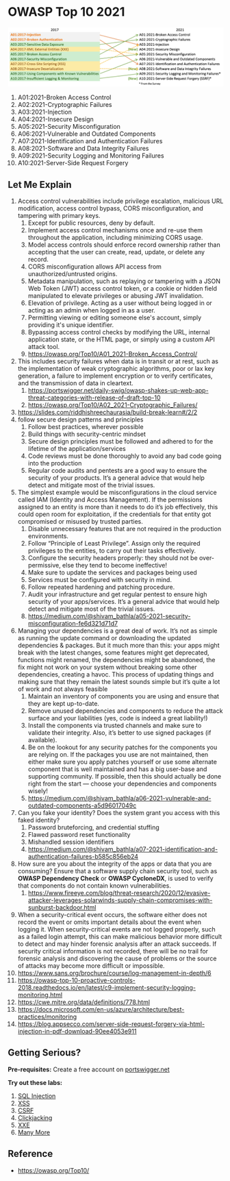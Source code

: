# OWASP Top 10 2021

![OWASP Top 10 2021](images/owasp_top10_2021.png)

1. A01:2021-Broken Access Control
2. A02:2021-Cryptographic Failures
3. A03:2021-Injection
4. A04:2021-Insecure Design
5. A05:2021-Security Misconfiguration
6. A06:2021-Vulnerable and Outdated Components
7. A07:2021-Identification and Authentication Failures
8. A08:2021-Software and Data Integrity Failures
9. A09:2021-Security Logging and Monitoring Failures
10. A10:2021-Server-Side Request Forgery

## Let Me Explain

1. Access control vulnerabilities include privilege escalation, malicious URL modification, access control bypass, CORS misconfiguration, and tampering with primary keys.
   1. Except for public resources, deny by default.
   2. Implement access control mechanisms once and re-use them throughout the application, including minimizing CORS usage.
   3. Model access controls should enforce record ownership rather than accepting that the user can create, read, update, or delete any record.
   4. CORS misconfiguration allows API access from unauthorized/untrusted origins.
   5. Metadata manipulation, such as replaying or tampering with a JSON Web Token (JWT) access control token, or a cookie or hidden field manipulated to elevate privileges or abusing JWT invalidation.
   6. Elevation of privilege. Acting as a user without being logged in or acting as an admin when logged in as a user.
   7. Permitting viewing or editing someone else's account, simply providing it's unique identifier.
   8. Bypassing access control checks by modifying the URL, internal application state, or the HTML page, or simply using a custom API attack tool.
   9. https://owasp.org/Top10/A01_2021-Broken_Access_Control/
2. This includes security failures when data is in transit or at rest, such as the implementation of weak cryptographic algorithms, poor or lax key generation, a failure to implement encryption or to verify certificates, and the transmission of data in cleartext.
   1. https://portswigger.net/daily-swig/owasp-shakes-up-web-app-threat-categories-with-release-of-draft-top-10
   2. https://owasp.org/Top10/A02_2021-Cryptographic_Failures/
3. https://slides.com/riddhishreechaurasia/build-break-learn#/2/2
4. follow secure design patterns and principles
   1. Follow best practices, wherever possible
   2. Build things with security-centric mindset
   3. Secure design principles must be followed and adhered to for the lifetime of the application/services
   4. Code reviews must be done thoroughly to avoid any bad code going into the production
   5. Regular code audits and pentests are a good way to ensure the security of your products. It’s a general advice that would help detect and mitigate most of the trivial issues.
5. The simplest example would be misconfigurations in the cloud service called IAM (Identity and Access Management). If the permissions assigned to an entity is more than it needs to do it’s job effectively, this could open room for exploitation, if the credentials for that entity got compromised or misused by trusted parties.
   1. Disable unnecessary features that are not required in the production environments.
   2. Follow “Principle of Least Privilege”. Assign only the required privileges to the entities, to carry out their tasks effectively.
   3. Configure the security headers properly: they should not be over-permissive, else they tend to become ineffective!
   4. Make sure to update the services and packages being used
   5. Services must be configured with security in mind.
   6. Follow repeated hardening and patching procedure.
   7. Audit your infrastructure and get regular pentest to ensure high security of your apps/services. It’s a general advice that would help detect and mitigate most of the trivial issues.
   8. https://medium.com/@shivam_bathla/a05-2021-security-misconfiguration-fe6d321d71d7
6. Managing your dependencies is a great deal of work. It’s not as simple as running the update command or downloading the updated dependencies & packages. But it much more than this: your apps might break with the latest changes, some features might get deprecated, functions might renamed, the dependencies might be abandoned, the fix might not work on your system without breaking some other dependencies, creating a havoc. This process of updating things and making sure that they remain the latest sounds simple but it’s quite a lot of work and not always feasible
   1. Maintain an inventory of components you are using and ensure that they are kept up-to-date.
   2. Remove unused dependencies and components to reduce the attack surface and your liabilities (yes, code is indeed a great liability!)
   3. Install the components via trusted channels and make sure to validate their integrity. Also, it’s better to use signed packages (if available).
   4. Be on the lookout for any security patches for the components you are relying on. If the packages you use are not maintained, then either make sure you apply patches yourself or use some alternate component that is well maintained and has a big user-base and supporting community. If possible, then this should actually be done right from the start — choose your dependencies and components wisely!
   5. https://medium.com/@shivam_bathla/a06-2021-vulnerable-and-outdated-components-a5d96017049c    
7. Can you fake your identity? Does the system grant you access with this faked identity?
   1. Password bruteforcing, and credential stuffing
   2. Flawed password reset functionality
   3. Mishandled session identifiers
   4. https://medium.com/@shivam_bathla/a07-2021-identification-and-authentication-failures-b585c856eb24
8. How sure are you about the integrity of the apps or data that you are consuming? Ensure that a software supply chain security tool, such as **OWASP Dependency Check** or **OWASP CycloneDX**, is used to verify that components do not contain known vulnerabilities.
   1. https://www.fireeye.com/blog/threat-research/2020/12/evasive-attacker-leverages-solarwinds-supply-chain-compromises-with-sunburst-backdoor.html
9.  When a security-critical event occurs, the software either does not record the event or omits important details about the event when logging it. When security-critical events are not logged properly, such as a failed login attempt, this can make malicious behavior more difficult to detect and may hinder forensic analysis after an attack succeeds. If security critical information is not recorded, there will be no trail for forensic analysis and discovering the cause of problems or the source of attacks may become more difficult or impossible.
   2. https://www.sans.org/brochure/course/log-management-in-depth/6
   3. https://owasp-top-10-proactive-controls-2018.readthedocs.io/en/latest/c9-implement-security-logging-monitoring.html
   4. https://cwe.mitre.org/data/definitions/778.html
   5. https://docs.microsoft.com/en-us/azure/architecture/best-practices/monitoring
10. https://blog.appsecco.com/server-side-request-forgery-via-html-injection-in-pdf-download-90ee4053e911

## Getting Serious?

**Pre-requisites:**
Create a free account on [portswigger.net](https://portswigger.net/users/register)

**Try out these labs:**
1. [SQL Injection](https://portswigger.net/web-security/sql-injection)
2. [XSS](https://portswigger.net/web-security/cross-site-scripting)
3. [CSRF](https://portswigger.net/web-security/csrf)
4. [Clickjacking](https://portswigger.net/web-security/clickjacking)
5. [XXE](https://portswigger.net/web-security/xxe)
6. [Many More](https://portswigger.net/web-security/all-labs)

## Reference

* https://owasp.org/Top10/